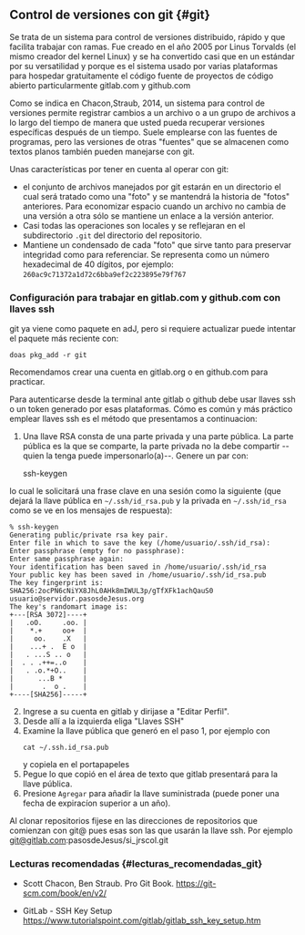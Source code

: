 ## Control de versiones con git {#git}

Se trata de un sistema para control de versiones distribuido, rápido y que
facilita trabajar con ramas. Fue creado en el año 2005 por Linus Torvalds
(el mismo creador del kernel Linux) y se ha convertido casi que en un estándar
por su versatilidad y porque es el sistema usado por varias plataformas para
hospedar gratuitamente el código fuente de proyectos de código abierto
particularmente gitlab.com y github.com


Como se indica en Chacon,Straub, 2014, un sistema para control de versiones
permite registrar cambios a un archivo o a un grupo de archivos a lo largo
del tiempo de manera que usted pueda recuperar versiones específicas después
de un tiempo.   Suele emplearse con las fuentes de programas, pero las
versiones de otras "fuentes" que se almacenen como textos planos también pueden
manejarse con git.

Unas características por tener en cuenta al operar con git:
* el conjunto de archivos manejados por git estarán en un directorio el cual
  será tratado como una "foto" y se mantendrá la historia de "fotos" anteriores.
  Para economizar espacio cuando un archivo no cambia de una versión a otra
  sólo se mantiene un enlace a la versión anterior.
* Casi todas las operaciones son locales y se reflejaran en el subdirectorio
  `.git` del directorio del repositorio.
* Mantiene un condensado de cada "foto" que sirve tanto para preservar
  integridad como para referenciar. Se representa como un número hexadecimal
  de 40 dígitos, por ejemplo: `260ac9c71372a1d72c6bba9ef2c223895e79f767`


### Configuración para trabajar en gitlab.com y github.com con llaves ssh

git ya viene como paquete en adJ, pero si requiere actualizar puede intentar
el paquete más reciente con:

    doas pkg_add -r git

Recomendamos crear una cuenta en gitlab.org o en github.com para practicar.

Para autenticarse desde la terminal ante gitlab o github debe usar llaves ssh
o un token generado por esas plataformas.  Cómo es común y más práctico
emplear llaves ssh es el método que presentamos a continuacion:

1. Una llave RSA consta de una parte privada y una parte pública. La parte
   pública es la que se comparte, la parte privada no la debe compartir
   --quien la tenga puede impersonarlo(a)--.  Genere un par con:

     ssh-keygen

  lo cual le solicitará una frase clave en una sesión como la siguiente (que dejará
  la llave pública en `~/.ssh/id_rsa.pub` y la privada en `~/.ssh/id_rsa` como 
  se ve en los mensajes de respuesta):

  ```
  % ssh-keygen
  Generating public/private rsa key pair.
  Enter file in which to save the key (/home/usuario/.ssh/id_rsa):
  Enter passphrase (empty for no passphrase):
  Enter same passphrase again:
  Your identification has been saved in /home/usuario/.ssh/id_rsa
  Your public key has been saved in /home/usuario/.ssh/id_rsa.pub
  The key fingerprint is:
  SHA256:2ocPN6cNiYX8JhL0AHk8mIWUL3p/gTfXFk1achQauS0
  usuario@servidor.pasosdeJesus.org
  The key's randomart image is:
  +---[RSA 3072]----+
  |   .oO.     .oo. |
  |    *.+     oo+  |
  |     oo.    .X   |
  |    ...+ .  E o  |
  |   . ...S .. o   |
  |  . . .++=..o    |
  |   . .o.*+O..    |
  |      ...B *     |
  |       .  o .    |
  +----[SHA256]-----+
  ```

2. Ingrese a su cuenta en gitlab y dirijase a "Editar Perfil".
3. Desde allí a la izquierda eliga "Llaves SSH"
4. Examine la llave pública que generó en el paso 1, por ejemplo con
   ```
   cat ~/.ssh.id_rsa.pub
   ```
   y copiela en el portapapeles
5. Pegue lo que copió en el área de texto que gitlab presentará para la llave
   pública.
6. Presione `Agregar`  para añadir la llave suministrada (puede
   poner una fecha de expiracíon superior a un año).


Al clonar repositorios fijese en las direcciones de repositorios que
comienzan con git@ pues esas son las que usarán la llave ssh. Por ejemplo
git@gitlab.com:pasosdeJesus/si_jrscol.git


### Lecturas recomendadas {#lecturas_recomendadas_git}

* Scott Chacon, Ben Straub. Pro Git Book. https://git-scm.com/book/en/v2/

* GitLab - SSH Key Setup https://www.tutorialspoint.com/gitlab/gitlab_ssh_key_setup.htm
